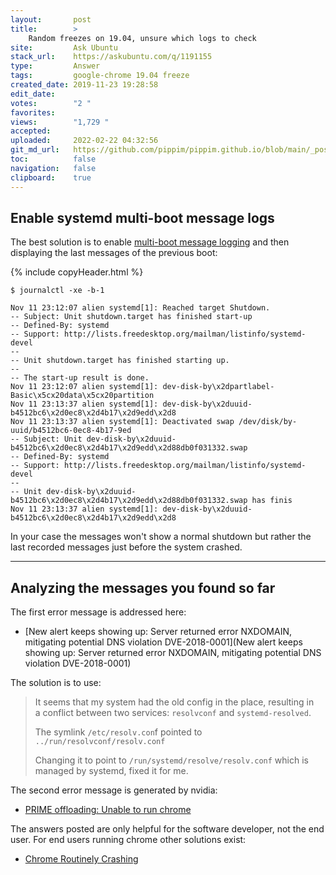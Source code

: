 ```yaml
---
layout:       post
title:        >
    Random freezes on 19.04, unsure which logs to check
site:         Ask Ubuntu
stack_url:    https://askubuntu.com/q/1191155
type:         Answer
tags:         google-chrome 19.04 freeze
created_date: 2019-11-23 19:28:58
edit_date:    
votes:        "2 "
favorites:    
views:        "1,729 "
accepted:     
uploaded:     2022-02-22 04:32:56
git_md_url:   https://github.com/pippim/pippim.github.io/blob/main/_posts/2019/2019-11-23-Random-freezes-on-19.04_-unsure-which-logs-to-check.md
toc:          false
navigation:   false
clipboard:    true
---
```


## Enable systemd multi-boot message logs

The best solution is to enable [multi-boot message logging][1] and then displaying the last messages of the previous boot:

{% include copyHeader.html %}
``` 
$ journalctl -xe -b-1

Nov 11 23:12:07 alien systemd[1]: Reached target Shutdown.
-- Subject: Unit shutdown.target has finished start-up
-- Defined-By: systemd
-- Support: http://lists.freedesktop.org/mailman/listinfo/systemd-devel
-- 
-- Unit shutdown.target has finished starting up.
-- 
-- The start-up result is done.
Nov 11 23:12:07 alien systemd[1]: dev-disk-by\x2dpartlabel-Basic\x5cx20data\x5cx20partition
Nov 11 23:13:37 alien systemd[1]: dev-disk-by\x2duuid-b4512bc6\x2d0ec8\x2d4b17\x2d9edd\x2d8
Nov 11 23:13:37 alien systemd[1]: Deactivated swap /dev/disk/by-uuid/b4512bc6-0ec8-4b17-9ed
-- Subject: Unit dev-disk-by\x2duuid-b4512bc6\x2d0ec8\x2d4b17\x2d9edd\x2d88db0f031332.swap 
-- Defined-By: systemd
-- Support: http://lists.freedesktop.org/mailman/listinfo/systemd-devel
-- 
-- Unit dev-disk-by\x2duuid-b4512bc6\x2d0ec8\x2d4b17\x2d9edd\x2d88db0f031332.swap has finis
Nov 11 23:13:37 alien systemd[1]: dev-disk-by\x2duuid-b4512bc6\x2d0ec8\x2d4b17\x2d9edd\x2d8
```

In your case the messages won't show a normal shutdown but rather the last recorded messages just before the system crashed.

----------

## Analyzing the messages you found so far

The first error message is addressed here:

- [New alert keeps showing up: Server returned error NXDOMAIN, mitigating potential DNS violation DVE-2018-0001](New alert keeps showing up: Server returned error NXDOMAIN, mitigating potential DNS violation DVE-2018-0001)

The solution is to use:

> It seems that my system had the old config in the place, resulting in  
> a conflict between two services: `resolvconf` and `systemd-resolved`.  
>   
> The symlink `/etc/resolv.con`f pointed to  
> `../run/resolvconf/resolv.conf`  
>   
> Changing it to point to `/run/systemd/resolve/resolv.conf` which is  
> managed by systemd, fixed it for me.  

The second error message is generated by nvidia:

- [PRIME offloading: Unable to run chrome][2]

The answers posted are only helpful for the software developer, not the end user. For end users running chrome other solutions exist:

- [Chrome Routinely Crashing][3]


  [1]: https://askubuntu.com/questions/765315/how-to-find-previous-boot-log-after-ubuntu-16-04-restarts
  [2]: https://devtalk.nvidia.com/default/topic/1063044/linux/prime-offloading-unable-to-run-chrome/
  [3]: https://support.google.com/pixelbook/thread/13683881?hl=en
